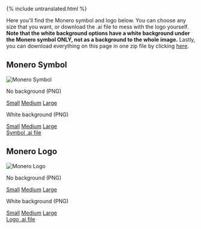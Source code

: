 {% include untranslated.html %}
<div class="text-center container description">
<p>Here you'll find the Monero symbol and logo below. You can choose any size that you want, or download the .ai file to mess with the logo yourself. <strong>Note that the white background options have a white background under the Monero symbol ONLY, not as a background to the whole image.</strong> Lastly, you can download everything on this page in one zip file by clicking <a href="/press-kit/monero-press-kit.zip">here</a>.</p>
</div>
<section class="container">
    <div class="row">
        <div class="left half no-pad-sm col-lg-6 col-md-6 col-sm-12 col-xs-12">
            <div class="info-block">
                <div class="row center-xs">
                    <div class="col">
                        <h2>Monero Symbol</h2>
                    </div>
                </div>
                <div class="row center-xs">
                    <img src="/press-kit/symbols/monero-symbol-480.png" alt="Monero Symbol" class="symbol-logo">
                </div>
                <div class="row center-xs press">
                    <div class="col-md-6">
                        <p>No background (PNG)</p>
                        <a href="/press-kit/symbols/monero-symbol-480.png">Small</a>
                        <a href="/press-kit/symbols/monero-symbol-800.png">Medium</a>
                        <a href="/press-kit/symbols/monero-symbol-1280.png">Large</a>
                    </div>
                    <div class="col-md-6">
                        <p>White background (PNG)</p>
                        <a href="/press-kit/symbols/monero-symbol-on-white-480.png">Small</a>
                        <a href="/press-kit/symbols/monero-symbol-on-white-800.png">Medium</a>
                        <a href="/press-kit/symbols/monero-symbol-on-white-1280.png">Large</a>
                    </div> 
                </div>
                <div class="row center-xs press">
                    <a href="/press-kit/symbols/monero-symbol.ai" class="adi">Symbol .ai file</a>
                </div>
            </div>
        </div>
        <div class="right half col-lg-6 col-md-6 col-sm-12 col-xs-12">
            <div class="info-block">
                <div class="row center-xs">
                    <div class="col">
                        <h2>Monero Logo</h2>
                    </div>
                </div>
                <div class="row center-xs">
                   <div class="col-xs-12">
                       <img src="/press-kit/logos/monero-logo-480.png" alt="Monero Logo" class="monero-symbol-logo">
                   </div>
                </div>
                <div class="row center-xs press">
                    <div class="col-md-6">
                        <p>No background (PNG)</p>
                        <a href="/press-kit/logos/monero-logo-480.png">Small</a>
                        <a href="/press-kit/logos/monero-logo-800.png">Medium</a>
                        <a href="/press-kit/logos/monero-logo-1280.png">Large</a>
                    </div>
                    <div class="col-md-6">
                        <p>White background (PNG)</p>
                        <a href="/press-kit/logos/monero-logo-symbol-on-white-480.png">Small</a>
                        <a href="/press-kit/logos/monero-logo-symbol-on-white-800.png">Medium</a>
                        <a href="/press-kit/logos/monero-logo-symbol-on-white-1280.png">Large</a>
                    </div> 
                </div>
                <div class="row center-xs press">
                   <div class="col-xs-12">
                    <a href="/press-kit/logos/monero-logo.ai" class="adi">Logo .ai file</a>
                   </div>
                </div>
            </div>
        </div>
    </div>
</section>